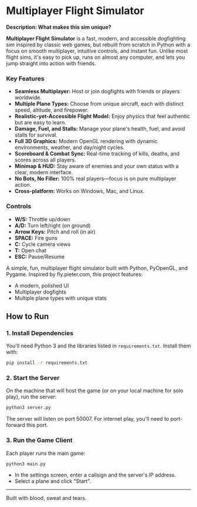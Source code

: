 # Multiplayer Flight Simulator

**Description: What makes this sim unique?**

**Multiplayer Flight Simulator** is a fast, modern, and accessible dogfighting sim inspired by classic web games, but rebuilt from scratch in Python with a focus on smooth multiplayer, intuitive controls, and instant fun. Unlike most flight sims, it's easy to pick up, runs on almost any computer, and lets you jump straight into action with friends.

### Key Features
- **Seamless Multiplayer:** Host or join dogfights with friends or players worldwide.
- **Multiple Plane Types:** Choose from unique aircraft, each with distinct speed, altitude, and firepower.
- **Realistic-yet-Accessible Flight Model:** Enjoy physics that feel authentic but are easy to learn.
- **Damage, Fuel, and Stalls:** Manage your plane's health, fuel, and avoid stalls for survival.
- **Full 3D Graphics:** Modern OpenGL rendering with dynamic environments, weather, and day/night cycles.
- **Scoreboard & Combat Sync:** Real-time tracking of kills, deaths, and scores across all players.
- **Minimap & HUD:** Stay aware of enemies and your own status with a clear, modern interface.
- **No Bots, No Filler:** 100% real players—focus is on pure multiplayer action.
- **Cross-platform:** Works on Windows, Mac, and Linux.

### Controls
- **W/S:** Throttle up/down
- **A/D:** Turn left/right (on ground)
- **Arrow Keys:** Pitch and roll (in air)
- **SPACE:** Fire guns
- **C:** Cycle camera views
- **T:** Open chat
- **ESC:** Pause/Resume

A simple, fun, multiplayer flight simulator built with Python, PyOpenGL, and Pygame. Inspired by fly.pieter.com, this project features:
- A modern, polished UI
- Multiplayer dogfights
- Multiple plane types with unique stats

## How to Run

### 1. Install Dependencies
You'll need Python 3 and the libraries listed in `requirements.txt`. Install them with:
```bash
pip install -r requirements.txt
```

### 2. Start the Server
On the machine that will host the game (or on your local machine for solo play), run the server:
```bash
python3 server.py
```
The server will listen on port 50007. For internet play, you'll need to port-forward this port.

### 3. Run the Game Client
Each player runs the main game:
```bash
python3 main.py
```
- In the settings screen, enter a callsign and the server's IP address.
- Select a plane and click "Start".

---
Built with blood, sweat and tears.